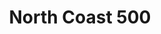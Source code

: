 ---
layout: photography
title:  "North Coast 500"
region: "Scotland"
year: 2020
id: north-coast-500
intro: "The western part of the North Coast 500 is by far the best drive I've ever experienced and that includes Canada's Icefields Parkway and coastal roads in Croatia and Montenegro."
seo:
  title: "Travel Photography - North Coast 500"
  description: "Photography from the North Coast 500 in Scotland including Suilven, Stac Pollaidh, Torridon, Plockton and the Assynt."
  image:
    url: "NC500-026.jpg"
    alt: "Howard on Stac Pollaidh"
hero:
  image: "NC500-026.jpg"
  alt: "Howard on Stac Pollaidh"
thumb:
  - url: "NC500-038.jpg"
    alt: "Private cove near Plockton"
  - url: "NC500-017.jpg"
    alt: "Suilven"
  - url: "NC500-043.jpg"
    alt: "Golden Hour at Upper Loch Torridon"
---